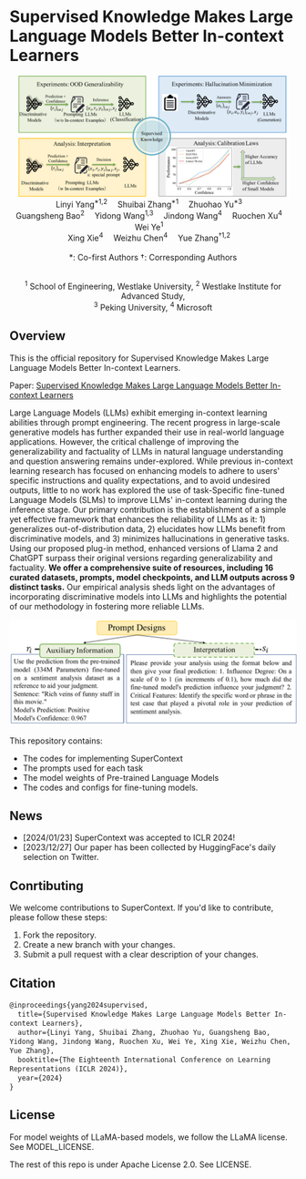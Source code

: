 # Supervised Knowledge Makes Large Language Models Better In-context Learners

<div align="center">
  <a href=" ">
    <img src="figures_md/supercontext.png" alt="" width="480">
  </a>
  </br>
  <a>Linyi Yang<sup>*1,2</sup></a>&emsp;
  <a>Shuibai Zhang<sup>*1</sup></a>&emsp;
  <a>Zhuohao Yu<sup>*3</sup></a>&emsp;
  </br>
  <a>Guangsheng Bao<sup>2</sup></a>&emsp;
  <a>Yidong Wang<sup>1,3</sup></a>&emsp;
  <a>Jindong Wang<sup>4</sup></a>&emsp;
  <a>Ruochen Xu<sup>4</sup></a>&emsp;
  <a>Wei Ye<sup>1</sup></a>&emsp;
  </br>
  <a>Xing Xie<sup>4</sup></a>&emsp;
  <a>Weizhu Chen<sup>4</sup></a>&emsp;
  <a>Yue Zhang<sup>†1,2</sup></a>&emsp;
  <div>
    </br>
    *: Co-first Authors   †: Corresponding Authors
  </div>
  <p> </br> <sup>1</sup> School of Engineering, Westlake University, <sup>2</sup> Westlake Institute for Advanced Study,</br> <sup>3</sup> 
Peking University, <sup>4</sup> Microsoft  
</div>


## Overview
This is the official repository for Supervised Knowledge Makes Large Language Models Better In-context Learners.

Paper: [Supervised Knowledge Makes Large Language Models Better In-context Learners](https://arxiv.org/abs/2312.15918)

Large Language Models (LLMs) exhibit emerging in-context learning abilities through prompt engineering. The recent progress in large-scale generative models has further expanded their use in real-world language applications. However, the critical challenge of improving the generalizability and factuality of LLMs in natural language understanding and question answering remains under-explored. While previous in-context learning research has focused on enhancing models to adhere to users' specific instructions and quality expectations, and to avoid undesired outputs, little to no work has explored the use of task-Specific fine-tuned Language Models (SLMs) to improve LLMs' in-context learning during the inference stage. Our primary contribution is the establishment of a simple yet effective framework that enhances the reliability of LLMs as it: 1) generalizes out-of-distribution data, 2) elucidates how LLMs benefit from discriminative models, and 3) minimizes hallucinations in generative tasks. Using our proposed plug-in method, enhanced versions of Llama 2 and ChatGPT surpass their original versions regarding generalizability and factuality. **We offer a comprehensive suite of resources, including 16 curated datasets, prompts, model checkpoints, and LLM outputs across 9 distinct tasks.** Our empirical analysis sheds light on the advantages of incorporating discriminative models into LLMs and highlights the potential of our methodology in fostering more reliable LLMs.

![img](figures_md/example_prompt.png)

This repository contains:

- The codes for implementing SuperContext
- The prompts used for each task
- The model weights of Pre-trained Language Models
- The codes and configs for fine-tuning models.

## News 
- [2024/01/23] SuperContext was accepted to ICLR 2024!
- [2023/12/27] Our paper has been collected by HuggingFace's daily selection on Twitter.


## **Conrtibuting**

We welcome contributions to SuperContext. If you'd like to contribute, please follow these steps:

1. Fork the repository.
2. Create a new branch with your changes.
3. Submit a pull request with a clear description of your changes.


## **Citation**

```Plain
@inproceedings{yang2024supervised,
  title={Supervised Knowledge Makes Large Language Models Better In-context Learners},
  author={Linyi Yang, Shuibai Zhang, Zhuohao Yu, Guangsheng Bao, Yidong Wang, Jindong Wang, Ruochen Xu, Wei Ye, Xing Xie, Weizhu Chen, Yue Zhang},
  booktitle={The Eighteenth International Conference on Learning Representations (ICLR 2024)},
  year={2024}
}
```

## **License**

For model weights of LLaMA-based models, we follow the LLaMA license. See MODEL_LICENSE.

The rest of this repo is under Apache License 2.0. See LICENSE.
